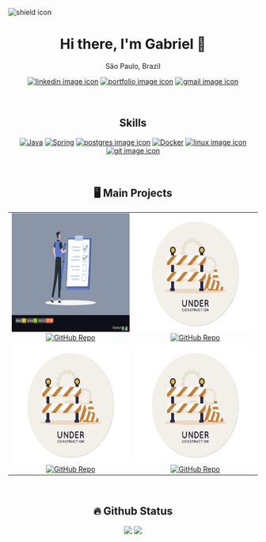<!-- online badge -->
<img src="https://img.shields.io/badge/current-online-green" alt="shield icon"></img>


<!-- contact me -->
<h1 align="center">
    Hi there, I'm Gabriel 👋
</h1>

<p align="center">São Paulo, Brazil</p>

<!-- contact -->
<div align="center">
    <!-- linkedin -->
    <a href="https://www.linkedin.com/in/lgabrieldev/"><img src="https://img.shields.io/badge/LinkedIn-0077B5?style=for-the-badge&logo=linkedin&logoColor=white" alt="linkedin image icon"/></a>  
    <!-- portfólio -->
    <a href="https://lgabrieldev.github.io/"><img src="https://img.shields.io/badge/Portfolio-255E63?style=for-the-badge&logo=About.me&logoColor=white" alt="portfolio image icon"/></a> 
    <!-- gmail -->
    <a href="mailto:thegabrielfreitasbf@yahoo.com.br"><img src="https://img.shields.io/badge/Gmail-D14836?style=for-the-badge&logo=gmail&logoColor=white" alt="gmail image icon"/></a>
</div>

<br>
<br>


<!-- skills -->
<h2 align="center">Skills</h2>

<div align="center">
    <!-- backend -->
    <a href="https://github.com/lGabrielDev/learning_java"><img width="40px" src="https://cdn.jsdelivr.net/gh/devicons/devicon/icons/java/java-original.svg" alt="Java" title="Java"/></a>
    <a href="https://github.com/lGabrielDev/learning_spring"><img width="40px" src="https://cdn.jsdelivr.net/gh/devicons/devicon/icons/spring/spring-original.svg" alt="Spring" title="Spring"/></a>
    <a href="https://github.com/lGabrielDev/learning_postgreSQL"><img src="https://cdn.jsdelivr.net/gh/devicons/devicon/icons/postgresql/postgresql-original.svg" alt="postgres image icon" width="40px"/></a>
    <!-- tools -->
    <a href="https://github.com/lGabrielDev/learning_docker"><img width="50" src="https://cdn.jsdelivr.net/gh/devicons/devicon/icons/docker/docker-original.svg" alt="Docker" title="Docker"/></a>
    <a href="https://github.com/lGabrielDev/learning_linux"><img src="https://cdn.jsdelivr.net/gh/devicons/devicon/icons/linux/linux-original.svg" alt="linux image icon" width="40px"/></a>
    <a href="https://github.com/lGabrielDev/learning_git"><img src="https://cdn.jsdelivr.net/gh/devicons/devicon/icons/git/git-original.svg" alt="git image icon" width="40px"/></a>
</div>

<br>
<br>

<!-- My main projects-->
<h2 align="center">🖥️ Main Projects</h2>

<table align="center">
    <!-- row 1 -->
    <tr>
        <!-- card 1 -->
        <td align="center">
            <a target="_self" href="https://github.com/lGabrielDev/API_todoList"> 
                <img src="imgs/todo_image.png" alt="todoList image" height="240px" width="400px"/><br>
                <img src="https://github-readme-stats.vercel.app/api/pin/?username=lGabrielDev&repo=API_todoList&theme=tokyonight" alt="GitHub Repo" width="400px"/>
            </a>
        </td>
        <!-- card 2 -->
        <td align="center">
            <a href="#"> 
                <img src="imgs/under_construction_image.png" alt="todoList image" height="240px" width="400px"/><br>
                <img src="https://github-readme-stats.vercel.app/api/pin/?username=lGabrielDev&repo=under_construction&theme=tokyonight" alt="GitHub Repo" width="400px"/>
            </a>
        </td>
    </tr>
    <!-- row 2 -->
    <tr>
        <!-- card 3 -->
        <td align="center">
            <a href="#"> 
                <img src="imgs/under_construction_image.png" alt="todoList image" height="240px" width="400px"/><br>
                <img src="https://github-readme-stats.vercel.app/api/pin/?username=lGabrielDev&repo=under_construction&theme=tokyonight" alt="GitHub Repo" width="400px"/>
            </a>
        </td>
        <!-- card 4 -->
        <td align="center">
            <a href="#"> 
                <img src="imgs/under_construction_image.png" alt="todoList image" height="240px" width="400px"/><br>
                <img src="https://github-readme-stats.vercel.app/api/pin/?username=lGabrielDev&repo=under_construction&theme=tokyonight" alt="GitHub Repo" width="400px"/>
            </a>
        </td>
    </tr>
</table>

<br>

<!-- github status -->
<div align="center">
    <h2>🔥 Github Status </h2>
    <img height="200px" src="https://github-readme-stats.vercel.app/api?username=lGabrielDev&show_icons=true&theme=tokyonight">
    <img height="200px" src="https://github-readme-stats.vercel.app/api/top-langs/?username=lGabrielDev&hide_progress=false&theme=tokyonight">
</div>